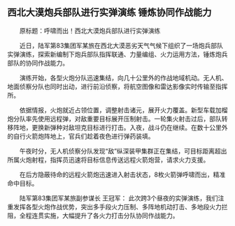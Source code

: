 ## 西北大漠炮兵部队进行实弹演练 锤炼协同作战能力
　　原标题：呼啸而出！西北大漠炮兵部队进行实弹演练

　　近日，陆军第83集团军某旅在西北大漠恶劣天气气候下组织了一场炮兵部队实弹演练，探索新编制下炮兵部队指挥联通、力量编组、火力运用方法，锤炼炮兵部队的协同作战能力。

　　演练开始，各型火炮分队迅速集结，向几十公里外的作战地域机动。无人机、地面侦察分队也同时出动，进行前沿侦察，将航空图像和雷达影像实时传输至指挥所。

　　依据情报，火炮就近占领位置，调整射击诸元，展开火力覆盖。新型车载加榴炮分队率先使用远程弹，对敌重要目标展开压制射击。一轮集火射击过后，部队转移阵地，更换新弹种对敌坦克目标进行打击。入夜，战斗仍在继续。在数十公里外的自行火箭炮阵地上，官兵们趁着夜色进行弹药装填。

　　午夜时分，无人机侦察分队发现“敌”纵深装甲集群正在集结，可目标距离超出所属火炮射程，指挥员迅速将目标信息传送远程火箭炮营，请求火力支援。

　　在后方隐蔽待命的远程火箭炮迅速进入射击状态，8枚火箭弹呼啸而出，精准命中目标。

　　陆军第83集团军某旅副参谋长 王冠军： 此次跨3个昼夜的实弹演练，我们注重发挥各型火炮作战优势，突出多手段火力压制、多阵地机动打击、多地段火力拦阻，全程连贯实施，大幅提升了各火力打击分队协同作战能力。

